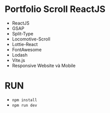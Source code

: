 # Portfolio Scroll ReactJS

- ReactJS
- GSAP
- Split-Type
- Locomotive-Scroll
- Lottie-React
- FontAwesome
- Lodash
- Vite.js
- Responsive Website và Mobile

# RUN

- `npm install`
- `npm run dev`

